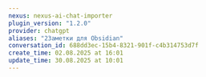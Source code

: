 ```yaml
---
nexus: nexus-ai-chat-importer
plugin_version: "1.2.0"
provider: chatgpt
aliases: "2Заметки для Obsidian"
conversation_id: 688dd3ec-15b4-8321-901f-c4b314753d7f
create_time: 02.08.2025 at 16:01
update_time: 30.08.2025 at 10:01
---
```

